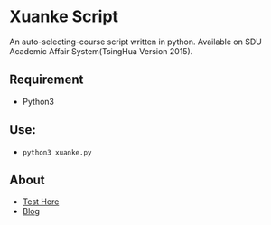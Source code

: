 # Xuanke Script

An auto-selecting-course script written in python. Available on SDU Academic Affair System(TsingHua Version 2015).

## Requirement
- Python3

## Use:

- `python3 xuanke.py`

## About
- [Test Here](http://bkjwxk.sdu.edu.cn/ "Title")
- [Blog](https://bluefissure.com/archives/194 "Title")
